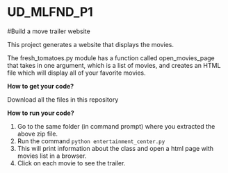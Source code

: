 # UD_MLFND_P1
#Build a move trailer website

This project generates a website that displays the movies.

The fresh_tomatoes.py module has a function called open_movies_page that takes in one argument, which is a list of movies, and creates an HTML file which will display all of your favorite movies.

**How to get your code?**

Download all the files in this repository

**How to run your code?**
1) Go to the same folder (in command prompt) where you extracted the above zip file.
2) Run the command `python entertainment_center.py`
3) This will print information about the class and open a html page with movies list in a browser.
4) Click on each movie to see the trailer.

